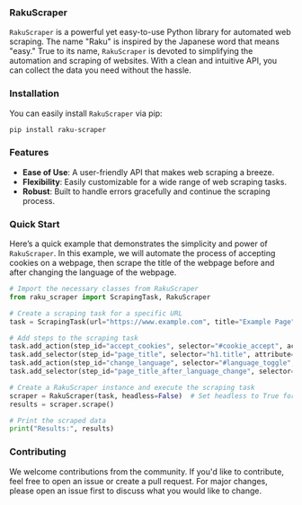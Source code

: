 ### RakuScraper

`RakuScraper` is a powerful yet easy-to-use Python library for automated web scraping. The name "Raku" is inspired by the Japanese word that means "easy." True to its name, `RakuScraper` is devoted to simplifying the automation and scraping of websites. With a clean and intuitive API, you can collect the data you need without the hassle.

### Installation

You can easily install `RakuScraper` via pip:

```bash
pip install raku-scraper
```

### Features

- **Ease of Use**: A user-friendly API that makes web scraping a breeze.
- **Flexibility**: Easily customizable for a wide range of web scraping tasks.
- **Robust**: Built to handle errors gracefully and continue the scraping process.

### Quick Start

Here’s a quick example that demonstrates the simplicity and power of `RakuScraper`. In this example, we will automate the process of accepting cookies on a webpage, then scrape the title of the webpage before and after changing the language of the webpage.

```python
# Import the necessary classes from RakuScraper
from raku_scraper import ScrapingTask, RakuScraper  

# Create a scraping task for a specific URL
task = ScrapingTask(url="https://www.example.com", title="Example Page", description="A test page")

# Add steps to the scraping task
task.add_action(step_id="accept_cookies", selector="#cookie_accept", action="click", description="Accept cookies")
task.add_selector(step_id="page_title", selector="h1.title", attribute="text", description="Get the title of the page")
task.add_action(step_id="change_language", selector="#language_toggle", action="click", description="Change language")
task.add_selector(step_id="page_title_after_language_change", selector="h1.title", attribute="text", description="Get the title of the page after language change")

# Create a RakuScraper instance and execute the scraping task
scraper = RakuScraper(task, headless=False)  # Set headless to True for headless mode
results = scraper.scrape()

# Print the scraped data
print("Results:", results)
```

### Contributing

We welcome contributions from the community. If you'd like to contribute, feel free to open an issue or create a pull request. For major changes, please open an issue first to discuss what you would like to change.
